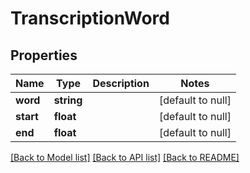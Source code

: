 # TranscriptionWord

## Properties
Name | Type | Description | Notes
------------ | ------------- | ------------- | -------------
**word** | **string** |  | [default to null]
**start** | **float** |  | [default to null]
**end** | **float** |  | [default to null]

[[Back to Model list]](../README.md#documentation-for-models) [[Back to API list]](../README.md#documentation-for-api-endpoints) [[Back to README]](../README.md)


